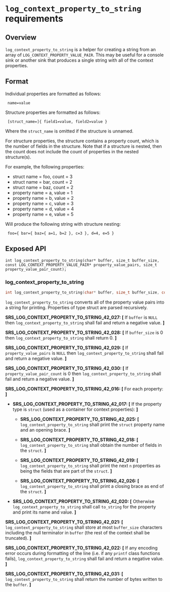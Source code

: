 # `log_context_property_to_string` requirements

## Overview

`log_context_property_to_string` is a helper for creating a string from an array of `LOG_CONTEXT_PROPERTY_VALUE_PAIR`. This may be useful for a console sink or another sink that produces a single string with all of the context properties.

## Format

Individual properties are formatted as follows:

```
 name=value
```

Structure properties are formatted as follows:

```
 [struct_name=]{ field1=value, field2=value }
```

Where the `struct_name` is omitted if the structure is unnamed.

For structure properties, the structure contains a property count, which is the number of fields in the structure. Note that if a structure is nested, then the count does not include the count of properties in the nested structure(s).

For example, the following properties:

- struct name = foo, count = 3
- struct name = bar, count = 2
- struct name = baz, count = 2
- property name = a, value = 1
- property name = b, value = 2
- property name = c, value = 3
- property name = d, value = 4
- property name = e, value = 5

Will produce the following string with structure nesting:

```
 foo={ bar={ baz={ a=1, b=2 }, c=3 }, d=4, e=5 }
```

## Exposed API

```
int log_context_property_to_string(char* buffer, size_t buffer_size, const LOG_CONTEXT_PROPERTY_VALUE_PAIR* property_value_pairs, size_t property_value_pair_count);
```

### log_context_property_to_string

```c
int log_context_property_to_string(char* buffer, size_t buffer_size, const LOG_CONTEXT_PROPERTY_VALUE_PAIR* property_value_pairs, size_t property_value_pair_count);
```

`log_context_property_to_string` converts all of the property value pairs into a string for printing. Properties of type struct are parsed recursively.

**SRS_LOG_CONTEXT_PROPERTY_TO_STRING_42_027: [** If `buffer` is `NULL` then `log_context_property_to_string` shall fail and return a negative value. **]**

**SRS_LOG_CONTEXT_PROPERTY_TO_STRING_42_028: [** If `buffer_size` is 0 then `log_context_property_to_string` shall return 0. **]**

**SRS_LOG_CONTEXT_PROPERTY_TO_STRING_42_029: [** If `property_value_pairs` is `NULL` then `log_context_property_to_string` shall fail and return a negative value. **]**

**SRS_LOG_CONTEXT_PROPERTY_TO_STRING_42_030: [** If `property_value_pair_count` is 0 then `log_context_property_to_string` shall fail and return a negative value. **]**

**SRS_LOG_CONTEXT_PROPERTY_TO_STRING_42_016: [** For each property: **]**

 - **SRS_LOG_CONTEXT_PROPERTY_TO_STRING_42_017: [** If the property type is `struct` (used as a container for context properties): **]**

   - **SRS_LOG_CONTEXT_PROPERTY_TO_STRING_42_025: [** `log_context_property_to_string` shall print the `struct` property name and an opening brace. **]**

   - **SRS_LOG_CONTEXT_PROPERTY_TO_STRING_42_018: [** `log_context_property_to_string` shall obtain the number of fields in the `struct`. **]**

   - **SRS_LOG_CONTEXT_PROPERTY_TO_STRING_42_019: [** `log_context_property_to_string` shall print the next `n` properties as being the fields that are part of the `struct`. **]**

   - **SRS_LOG_CONTEXT_PROPERTY_TO_STRING_42_026: [** `log_context_property_to_string` shall print a closing brace as end of the `struct`. **]**

 - **SRS_LOG_CONTEXT_PROPERTY_TO_STRING_42_020: [** Otherwise `log_context_property_to_string` shall call `to_string` for the property and print its name and value. **]**

**SRS_LOG_CONTEXT_PROPERTY_TO_STRING_42_021: [** `log_context_property_to_string` shall store at most `buffer_size` characters including the null terminator in `buffer` (the rest of the context shall be truncated). **]**

**SRS_LOG_CONTEXT_PROPERTY_TO_STRING_42_022: [** If any encoding error occurs during formatting of the line (i.e. if any `printf` class functions fails), `log_context_property_to_string` shall fail and return a negative value. **]**

**SRS_LOG_CONTEXT_PROPERTY_TO_STRING_42_031: [** `log_context_property_to_string` shall return the number of bytes written to the `buffer`. **]**
